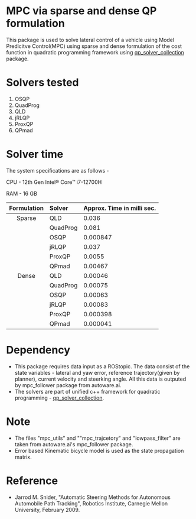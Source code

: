 # MPC via sparse and dense QP formulation
This package is used to solve lateral control of a vehicle using Model Predicitve Control(MPC) using sparse and dense formulation of the cost function in quadratic programming framework using [qp_solver_collection](https://github.com/isri-aist/QpSolverCollection) package.

# Solvers tested
1. OSQP
2. QuadProg
3. QLD
4. jRLQP
5. ProxQP
6. QPmad

# Solver time
The system specifications are as follows -

CPU - 12th Gen Intel® Core™ i7-12700H

RAM - 16 GB

| Formulation | Solver       | Approx. Time in milli sec.        |
|    :---:     | :----------      | :------------       |
|  Sparse         | QLD | 0.036 |
|            | QuadProg | 0.081     |
|           | OSQP | 0.000847 |
|           | jRLQP | 0.037 |
|           | ProxQP | 0.0055 |
|           | QPmad | 0.00467 |
|  Dense        | QLD | 0.00046 |
|            | QuadProg | 0.00075     |
|           | OSQP | 0.00063 |
|           | jRLQP | 0.00083 |
|           | ProxQP | 0.000398 |
|           | QPmad | 0.000041 |

# Dependency
- This package requires data input as a ROStopic. The data consist of the state variables - lateral and yaw error, reference trajectory(given by planner), current velocity and steerking angle. All this data is outputed by mpc_follower package from autoware.ai.
- The solvers are part of unified c++ framework for quadratic programming - [qp_solver_collection](https://github.com/isri-aist/QpSolverCollection).

# Note
- The files "mpc_utils" and ""mpc_trajcetory" and "lowpass_filter" are taken from autoware.ai's mpc_follower package.
- Error based Kinematic bicycle model is used as the state propagation matrix.

# Reference
- Jarrod M. Snider, "Automatic Steering Methods for Autonomous Automobile Path Tracking", Robotics Institute, Carnegie Mellon University, February 2009.